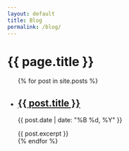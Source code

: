 ```yaml
---
layout: default
title: Blog
permalink: /blog/
---
```


<div class="prose prose-invert lg:prose-xl max-w-none">
  <h1>{{ page.title }}</h1>
  <ul>
    {% for post in site.posts %}
      <li>
        <h2>
          <a href="{{ post.url | relative_url }}">
            {{ post.title }}
          </a>
        </h2>
        <p class="text-gray-400">
          <time datetime="{{ post.date | date_to_xmlschema }}">{{ post.date | date: "%B %d, %Y" }}</time>
        </p>
        {{ post.excerpt }}
      </li>
    {% endfor %}
  </ul>
</div>
